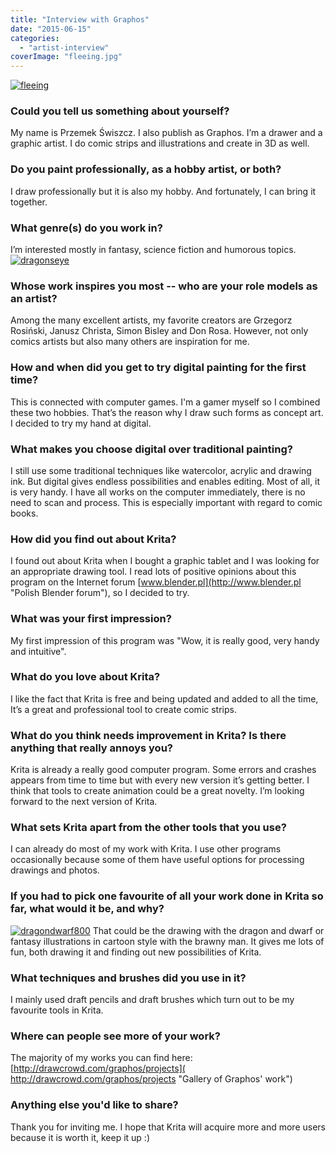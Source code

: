 ```yaml
---
title: "Interview with Graphos"
date: "2015-06-15"
categories: 
  - "artist-interview"
coverImage: "fleeing.jpg"
---
```


[![fleeing](../images/fleeing.jpg)](https://krita.org/wp-content/uploads/2015/06/fleeing.jpg)

### Could you tell us something about yourself?

My name is Przemek Świszcz. I also publish as Graphos. I’m a drawer and a graphic artist. I do comic strips and illustrations and create in 3D as well.

### Do you paint professionally, as a hobby artist, or both?

I draw professionally but it is also my hobby. And fortunately, I can bring it together.

### What genre(s) do you work in?

I’m interested mostly in fantasy, science fiction and humorous topics. [![dragonseye](../images/dragonseye.jpg)](https://krita.org/wp-content/uploads/2015/06/dragonseye.jpg)

### Whose work inspires you most -- who are your role models as an artist?

Among the many excellent artists, my favorite creators are Grzegorz Rosiński, Janusz Christa, Simon Bisley and Don Rosa. However, not only comics artists but also many others are inspiration for me.

### How and when did you get to try digital painting for the first time?

This is connected with computer games. I'm a gamer myself so I combined these two hobbies. That’s the reason why I draw such forms as concept art. I decided to try my hand at digital.

### What makes you choose digital over traditional painting?

I still use some traditional techniques like watercolor, acrylic and drawing ink. But digital gives endless possibilities and enables editing. Most of all, it is very handy. I have all works on the computer immediately, there is no need to scan and process. This is especially important with regard to comic books.

### How did you find out about Krita?

I found out about Krita when I bought a graphic tablet and I was looking for an appropriate drawing tool. I read lots of positive opinions about this program on the Internet forum [www.blender.pl](http://www.blender.pl "Polish Blender forum"), so I decided to try.

### What was your first impression?

My first impression of this program was "Wow, it is really good, very handy and intuitive".

### What do you love about Krita?

I like the fact that Krita is free and being updated and added to all the time, It’s a great and professional tool to create comic strips.

### What do you think needs improvement in Krita? Is there anything that really annoys you?

Krita is already a really good computer program. Some errors and crashes appears from time to time but with every new version it’s getting better. I think that tools to create animation could be a great novelty. I’m looking forward to the next version of Krita.

### What sets Krita apart from the other tools that you use?

I can already do most of my work with Krita. I use other programs occasionally because some of them have useful options for processing drawings and photos.

### If you had to pick one favourite of all your work done in Krita so far, what would it be, and why?

[![dragondwarf800](../images/dragondwarf800.jpg)](https://krita.org/wp-content/uploads/2015/06/dragondwarf800.jpg) That could be the drawing with the dragon and dwarf or fantasy illustrations in cartoon style with the brawny man. It gives me lots of fun, both drawing it and finding out new possibilities of Krita.

### What techniques and brushes did you use in it?

I mainly used draft pencils and draft brushes which turn out to be my favourite tools in Krita.

### Where can people see more of your work?

The majority of my works you can find here: [http://drawcrowd.com/graphos/projects]( http://drawcrowd.com/graphos/projects "Gallery of Graphos' work")

### Anything else you'd like to share?

Thank you for inviting me. I hope that Krita will acquire more and more users because it is worth it, keep it up :)
